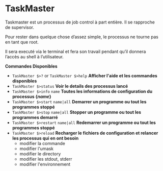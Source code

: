 # TaskMaster
Taskmaster est un processus de job control à part entière. Il se rapproche de supervisor.

Pour rester dans quelque chose d’assez simple, le processus ne  tourne pas en tant que root.

Il sera executé via le terminal et fera son travail pendant qu’il donnera l’accès au shell à l’utilisateur.

**Commandes Disponibles**

* `TaskMaster $>?` or `TaskMaster $>help` **Afficher l'aide et les commandes disponibles**
* `TaskMaster $>status`  **Voir le details des processus lancé**
* `TaskMaster $>info` `name` **Toutes les informations de configuration du processus {*name*}**
* `TaskMaster $>start` `name|all` **Demarrer un programme ou tout les programmes stoppé**
* `TaskMaster $>stop` `name|all` **Stopper un programme ou tout les programmes demarré**
* `TaskMaster $>restart` `name|all` **Redemarrer un programme ou tout les programmes stoppé**
* `TaskMaster $>reload` **Recharger le fichiers de configuration et relancer les processus qui en ont besoin**
  * modifier la commande
  * modifier l'umask
  * modifier le directory
  * modifier les stdout, stderr
  * modifier l'environnement